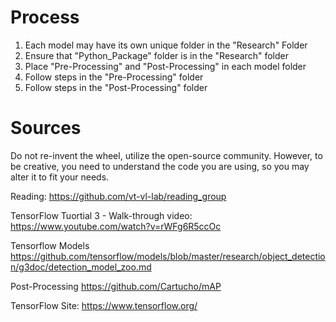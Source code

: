 # Process
1) Each model may have its own unique folder in the "Research" Folder
2) Ensure that "Python_Package" folder is in the "Research" folder
3) Place "Pre-Processing" and "Post-Processing" in each model folder
4) Follow steps in the "Pre-Processing" folder
5) Follow steps in the "Post-Processing" folder


# Sources
Do not re-invent the wheel, utilize the open-source community. However, to be creative, you need to understand the code you are using, so you may alter it to fit your needs. 

Reading:
https://github.com/vt-vl-lab/reading_group

TensorFlow Tuortial 3 - Walk-through video:
https://www.youtube.com/watch?v=rWFg6R5ccOc

Tensorflow Models
https://github.com/tensorflow/models/blob/master/research/object_detection/g3doc/detection_model_zoo.md

Post-Processing 
https://github.com/Cartucho/mAP

TensorFlow Site:
https://www.tensorflow.org/

